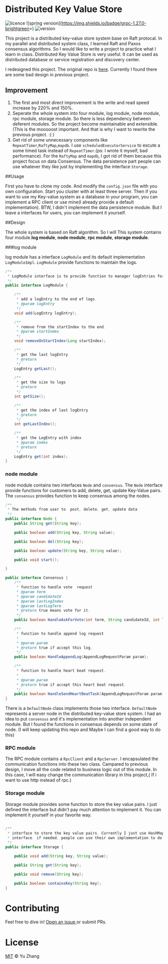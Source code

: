 # Distributed Key Value Store

![licence](<https://img.shields.io/badge/license-mit-brightgreen>) ![spring version](<https://img.shields.io/badge/grpc-1.27.0-brightgreen>>) ![version](<https://img.shields.io/badge/version-1.0.0-brightgreen>)

This project is a distributed key-value store system base on Raft protocal. In my parallel and distributed system class, I learned Raft and Paxos consensus algorithms. So I would like to write a project to practice what I learn in class. Distributed Key Value Store is very useful. It can be used as distributed database or service registration and discovery center.

I redesigned this project. The original repo is [here](<https://github.com/zhangyu1402/raft>). Currently I found there are some bad design in previous project.

## Improvement

1. The first and most direct improvement is the write and read speed increase by 220% and 150%.
2. Seperate the whole system into four module, log module, node module, rpc module, storage module. So there is less dependency between deferent modules. So the project become maintainable and extensible.(This is the mooooost important. And that is why I want to rewrite the previous project. :( )
3. Get rid of some unnecessary components like `RepeatTimer`,`RaftyMap`,`mapdb`. I use `scheduledExecutorService` to excute a some timed task instead of `RepeatTimer`.(ps: I wrote it myself, bad performance). For the `RaftyMap` and `mapdb`, I got rid of them because this project  focus on data Consensus. The data persistence part people can use whatever they like just by implementing the interface `Storage`.

##Usage

First you have to clone my code. And modify the `config.json` file with you own configuration. Start you cluster with at least three server.  Then if you want to use my Key-value system as a database in your program, you can implement a RPC client or use mine(I already provide a default implementation). BTW, I didn't implement the data persistence module. But I leave a interfaces for users, you can implement it yourself.

##Design 

The whole system is based on Raft algorithm. So I will This system contains four module.**log module**, **node module**, **rpc module**, **storage module**.

###log module

log module has a interface `LogModule` and its default implementation `LogModuleImpl`.  `LogModule` provide  functions to maintain the logs.

```java
/**
 * LogModule interface is to provide function to manager logEntries for a node
 */
public interface LogModule {

    /**
     * add a logEntry to the end of logs.
     * @param logEntry
     */
    void add(LogEntry logEntry);

    /**
     * remove from the startIndex to the end.
     * @param startIndex
     */
    void removeOnStartIndex(Long startIndex);

    /**
     * get the last logEntry
     * @return
     */
    LogEntry getLast();

    /**
     * get the size to logs
     * @return
     */
    int getSize();

    /**
     * get the index of last logEntry
     * @return
     */
    int getLastIndex();

    /**
     * get the LogEntry with index
     * @param index
     * @return
     */
    LogEntry get(int index);
}
```

### node module

node module contains two interfaces `Node` and `consensus`. The `Node` interface provide functions for customers to add, delete, get, update Key-Value pairs. The `consensus` provides function to keep consensus among the nodes.

```java
/**
 * The methods from user to  post, delete, get, update data
 */
public interface Node {
    public String get(String key);

    public boolean add(String key, String value);

    public boolean del(String key);

    public boolean update(String key, String value);

    public void start();

}
```

```java
public interface Consensus {
    /**
     * function to handle vote  request
     * @param term
     * @param candidateId
     * @param lastLogIndex
     * @param lastLogTerm
     * @return true means vote for it.
     */
    public boolean HandleAskForVote(int term, String candidateId, int lastLogIndex, int lastLogTerm);

    /**
     * function to handle append log request
     *
     * @param param
     * @return true if accept this log,
     */
    public boolean HandleAppendLog(AppendLogRequestParam param);

    /**
     * function to handle heart beat request.
     *
     * @param param
     * @return true if accept this heart beat request.
     */
    public boolean HandleSendHeartBeatTask(AppendLogRequestParam param);
}
```

There is a `DefaultNode` class implements those two interface. `DefaultNode` represents a server node in the distributed key-value store system. I had an idea to put `consensus` and it's implementation into another independent module. But I found the functions in consensus depends on some state of node. (I will keep updating this repo and Maybe I can find a good way to do this)

### RPC module

The RPC module contains a `RpcClient` and a `RpcServer`. I encapsulated the communication functions into these two class. Campared to previous design, I move all the code related to business logic out of this module. In this case, I will easy change the communication library in this project,( If i want to use http instead of rpc.)

### Storage module

Storage module provides some function to store the key value pairs. I just defined the interface but didn't pay much attention to implement it. You can implement it yourself in your favorite way. 

```java

/**
 * interface to store the key value pairs. Currently I just use HashMap to implement this
 * interface. if needed, people can use their own implementation to do data persistence
 */
public interface Storage {

    public void add(String key, String value);

    public String get(String key);

    public void remove(String key);

    public boolean containsKey(String key);
}
```

# Contributing

 Feel free to dive in! [Open an issue ](<https://github.com/zhangyu1402/K-V-Store/issues/new>) or submit PRs.



# License

 [MIT](https://opensource.org/licenses/MIT) © Yu Zhang

